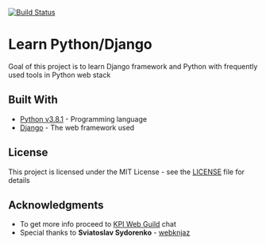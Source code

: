 [![Build Status](https://travis-ci.com/kpi-web-guild/django-girls-blog-slsh1o.svg?branch=master)](https://travis-ci.com/kpi-web-guild/django-girls-blog-slsh1o)

# Learn Python/Django

Goal of this project is to learn Django framework and Python with frequently used tools in Python web stack

## Built With

* [Python v3.8.1](https://www.python.org/) - Programming language
* [Django](https://www.djangoproject.com/) - The web framework used

## License

This project is licensed under the MIT License - see the [LICENSE](LICENSE) file for details

## Acknowledgments

* To get more info proceed to [KPI Web Guild](https://gitter.im/kpi-web-guild/python) chat
* Special thanks to **Sviatoslav Sydorenko** - [webknjaz](https://github.com/webknjaz)
